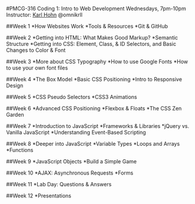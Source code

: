 #PMCG-316 Coding 1: Intro to Web Development
Wednesdays, 7pm-10pm
Instructor: [Karl Hohn](http://omnikrll.github.io) @omnikrll

##Week 1
*How Websites Work
*Tools & Resources
*Git & GitHub  
  
##Week 2
*Getting into HTML: What Makes Good Markup?
*Semantic Structure
*Getting into CSS: Element, Class, & ID Selectors, and Basic Changes to Color & Font
  
##Week 3
*More about CSS Typography
*How to use Google Fonts
*How to use your own font files

##Week 4
*The Box Model
*Basic CSS Positioning
*Intro to Responsive Design

##Week 5
*CSS Pseudo Selectors
*CSS3 Animations

##Week 6
*Advanced CSS Positioning
*Flexbox & Floats
*The CSS Zen Garden

##Week 7
*Introduction to JavaScript
*Frameworks & Libraries
*jQuery vs. Vanilla JavaScript
*Understanding Event-Based Scripting

##Week 8
*Deeper into JavaScript
*Variable Types
*Loops and Arrays
*Functions

##Week 9
*JavaScript Objects
*Build a Simple Game

##Week 10
*AJAX: Asynchronous Requests
*Forms

##Week 11
*Lab Day: Questions & Answers

##Week 12
*Presentations